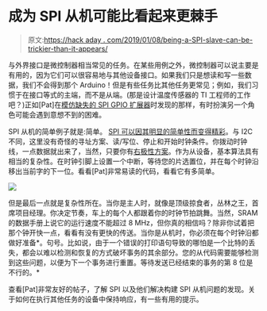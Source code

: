 # 成为 SPI 从机可能比看起来更棘手

> 原文:[https://hack aday . com/2019/01/08/being-a-SPI-slave-can-be-trickier-than-it-appears/](https://hackaday.com/2019/01/08/being-a-spi-slave-can-be-trickier-than-it-appears/)

与外界接口是微控制器相当常见的任务。在某些用例之外，微控制器可以说主要是有用的，因为它们可以很容易地与其他设备接口。如果我们只是想读和写一些数据，我们不会得到那个 Arduino！但是有些任务比其他任务更常见；例如，我们习惯于在接口等式的主端，而不是从端。(那是设计温度传感器的 TI 工程师的工作吧？)正如[Pat]在[模仿缺失的 SPI GPIO 扩展器](https://flyingcarsandstuff.com/2017/02/creating-a-sensor-or-peripheral-with-an-spi-slave-interface/)时发现的那样，有时扮演另一个角色可能会遇到意想不到的困难。

SPI 从机的简单例子就是:简单。 [SPI 可以因其明显的简单性而变得精彩](https://hackaday.com/2016/07/01/what-could-go-wrong-spi/)。与 I2C 不同，这里没有奇怪的寻址方案、读/写位、停止和开始时钟条件。你拨动时钟线，一点数据就出来了，当然，只要你有[右极性方案](http://dlnware.com/theory/SPI-Transfer-Modes)。作为从设备，基本算法具有相当的复杂性。在时钟引脚上设置一个中断，等待您的片选置位，并在每个时钟沿移出当前字的下一位。看看[Pat]非常易读的代码，看看它有多简单。

![](../Images/21390e88664e0d03cc6c04c5868254a5.png)

但是最后一点就是复杂性所在。当你是主人时，就像是顶级掠食者，丛林之王，首席项目经理。你决定节奏，车上的每个人都跟着你的时钟节拍跳舞。当然，SRAM 的数据手册上说它的运行速度不能超过 8 MHz，但你真的相信吗？除非你试着把那个钟开快一点，看看有没有更快的传送。当你是从机时，你必须在每个时钟沿都做好准备*。句号。比如说，由于一个错误的打印语句导致的哪怕是一个比特的丢失，都会以难以检测和恢复的方式破坏事务的其余部分。您的从代码需要能够检测到这些问题，以便为下一个事务进行重置。等待发送已经结束的事务的第 8 位是不行的。*

查看[Pat]非常友好的帖子，了解 SPI 以及他们解决构建 SPI 从机问题的发现。关于如何在执行其他任务的设备中保持响应，有一些有用的提示。
